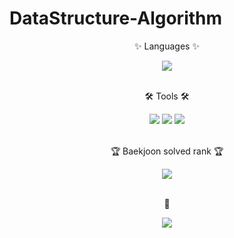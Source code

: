 # DataStructure-Algorithm

<div align=center>
	<p>✨ Languages ✨</p>
</div>

<div align="center">
	<img src="https://img.shields.io/badge/Java-007396?style=flat&logo=Conda-Forge&logoColor=white"/>
</div>

<br>
<div align=center>
	<p>🛠 Tools 🛠</p>
</div>
<div align=center>
	<img src="https://img.shields.io/badge/Eclipse%20IDE-2C2255?style=flat&logo=EclipseIDE&logoColor=white" />
	<img src="https://img.shields.io/badge/IntelliJ%20IDEA-2C2255?style=flat&logo=intellijidea&logoColor=white" />
	<img src="https://img.shields.io/badge/GitHub-181717?style=flat&logo=GitHub&logoColor=white" />
</div>
<br>
<div align=center>
  <p>🏆 Baekjoon solved rank 🏆</p>
  <img src="http://mazassumnida.wtf/api/v2/generate_badge?boj=km9844"/>
</div>

<br>
<div align=center>
  <p>🌱</p>
  <img src="http://mazandi.herokuapp.com/api?handle=km9844&theme=dark"/>
</div>
